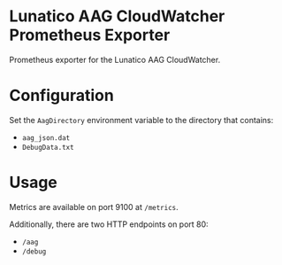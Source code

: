 # Lunatico AAG CloudWatcher Prometheus Exporter
Prometheus exporter for the Lunatico AAG CloudWatcher.

# Configuration

Set the `AagDirectory` environment variable to the directory that contains:

  - `aag_json.dat`
  - `DebugData.txt`

# Usage

Metrics are available on port 9100 at `/metrics`.

Additionally, there are two HTTP endpoints on port 80:

  - `/aag`
  - `/debug`